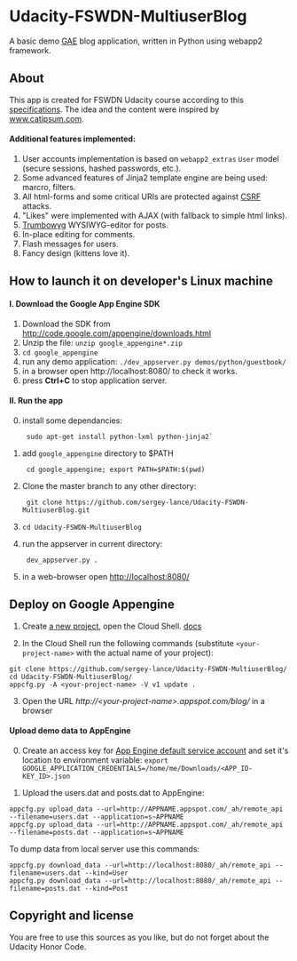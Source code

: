 # Udacity-FSWDN-MultiuserBlog

A basic demo [GAE](cloud.google.com/appengine/ "Google App Engine") blog application, written in Python using webapp2 framework.

## About 

This app is created for FSWDN Udacity course according to this [specifications](https://review.udacity.com/#!/rubrics/150/view).
The idea and the content were inspired by www.catipsum.com. 

####  Additional features implemented:

1. User accounts implementation is based on `webapp2_extras` `User` model (secure sessions, hashed passwords, etc.).
2. Some advanced features of Jinja2 template engine are being used: marcro, filters.
3. All html-forms and some critical URIs are protected against [CSRF](https://www.owasp.org/index.php/Cross-Site_Request_Forgery_(CSRF) "Cross-Site Request Forgery") attacks.
4. "Likes" were implemented with AJAX (with fallback to simple html links).
5. [Trumbowyg](https://alex-d.github.io/Trumbowyg/) WYSIWYG-editor for posts.
6. In-place editing for comments.
7. Flash messages for users.
8. Fancy design (kittens love it).

## How to launch it on developer's Linux machine

#### I. Download the Google App Engine SDK
1. Download the SDK from http://code.google.com/appengine/downloads.html
2. Unzip the file: `unzip google_appengine*.zip`
3. `cd google_appengine`
4. run any demo application: `./dev_appserver.py demos/python/guestbook/`
5. in a browser open http://localhost:8080/ to check it works.
6. press **Ctrl+C** to stop application server.

#### II. Run the app
0. install some dependancies:

        sudo apt-get install python-lxml python-jinja2`

1. add `google_appengine` directory to $PATH

        cd google_appengine; export PATH=$PATH:$(pwd)

2. Clone the master branch to any other directory:

        git clone https://github.com/sergey-lance/Udacity-FSWDN-MultiuserBlog.git

3. `cd Udacity-FSWDN-MultiuserBlog`
4. run the appserver in current directory:

        dev_appserver.py .

5. in a web-browser open [http://localhost:8080/](http://localhost:8080/)

## Deploy on Google Appengine

1. Create [a new project](https://console.cloud.google.com/iam-admin/projects), open the Cloud Shell. [docs](https://cloud.google.com/shell/docs/)

2. In the Cloud Shell run the following commands (substitute `<your-project-name>` with the actual name of your project):
  ```Shell
  git clone https://github.com/sergey-lance/Udacity-FSWDN-MultiuserBlog/
  cd Udacity-FSWDN-MultiuserBlog/
  appcfg.py -A <your-project-name> -V v1 update .
  ```
3. Open the URL *http://\<your-project-name\>.appspot.com/blog/* in a browser

#### Upload demo data to AppEngine
0. Create an access key for [App Engine default service account](https://console.cloud.google.com/iam-admin/iam/) and set it's location to environment variable: ```export GOOGLE_APPLICATION_CREDENTIALS=/home/me/Downloads/<APP_ID-KEY_ID>.json```

1. Upload the users.dat and posts.dat to AppEngine:
  ```Shell
  appcfg.py upload_data --url=http://APPNAME.appspot.com/_ah/remote_api --filename=users.dat --application=s~APPNAME
  appcfg.py upload_data --url=http://APPNAME.appspot.com/_ah/remote_api --filename=posts.dat --application=s~APPNAME
  ```
  
To dump data from local server use this commands:
  ```Shell
  appcfg.py download_data --url=http://localhost:8080/_ah/remote_api --filename=users.dat --kind=User
  appcfg.py download_data --url=http://localhost:8080/_ah/remote_api --filename=posts.dat --kind=Post
  ```

## Copyright and license
You are free to use this sources as you like, but do not forget about the Udacity Honor Code.
